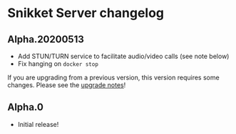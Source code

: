 # Snikket Server changelog

## Alpha.20200513

- Add STUN/TURN service to facilitate audio/video calls (see note below)
- Fix hanging on `docker stop`

If you are upgrading from a previous version, this version requires some changes.
Please see the [upgrade notes](https://gist.github.com/mwild1/aa2af95b520bd44283d9062e7846a874)!

## Alpha.0

- Initial release!
